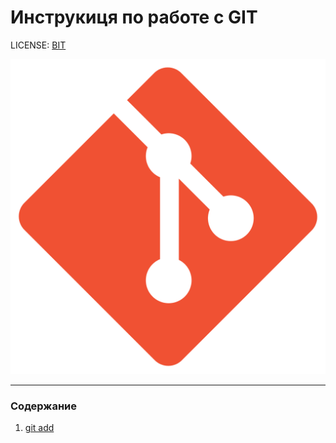 # Инструкиця по работе с GIT

LICENSE: [BIT](license.md)

![git-logo](./imges/Git_icon.svg.png)

---

### Содержание
1. [git add](add.md)


